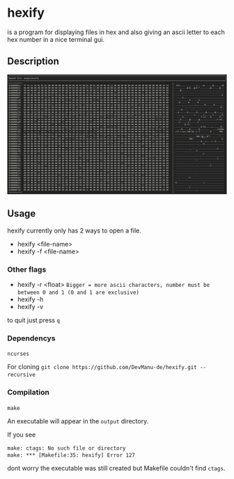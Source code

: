 # hexify
is a program for displaying files in hex and also giving an ascii letter to each hex number in a nice terminal gui.
## Description
![img](img/20210420.173900.jpg)

## Usage
hexify currently only has 2 ways to open a file.
- hexify \<file-name>
- hexify -f \<file-name>

### Other flags
- hexify -r \<float> `Bigger = more ascii characters, number must be between 0 and 1 (0 and 1 are exclusive)`
- hexify -h
- hexify -v 

to quit just press `q`

### Dependencys
`ncurses`

For cloning
`git clone https://github.com/DevManu-de/hexify.git --recursive`

### Compilation
`make`

An executable will appear in the `output` directory.

If you see
```
make: ctags: No such file or directory
make: *** [Makefile:35: hexify] Error 127
```
dont worry the executable was still created but Makefile couldn't find `ctags`.
